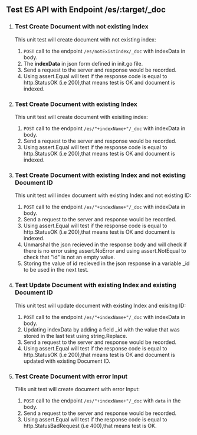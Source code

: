 ## Test ES API with Endpoint /es/:target/_doc

1. ### Test Create Document with not existing Index
    This unit test will create document with not existing index:
    1. `POST` call to the endpoint `/es/notExistIndex/_doc` with indexData in body.
    2. The **indexData** in json form defined in init.go file.
    3. Send a request to the server and response would be recorded.
    4.  Using assert.Equal will test if the response code is equal to http.StatusOK (i.e 200),that means test is OK and document is indexed.

2. ### Test Create Document with existing Index
    This unit test will create document with exisiting index:
    1. `POST` call to the endpoint `/es/"+indexName+"/_doc` with indexData in body.
    2. Send a request to the server and response would be recorded.
    3. Using assert.Equal will test if the response code is equal to http.StatusOK (i.e 200),that means test is OK and document is indexed.

3. ### Test Create Document with existing Index and not existing Document ID
   This unit test will index document with existing Index and not existing ID:
    1. `POST` call to the endpoint `/es/"+indexName+"/_doc` with indexData in body.
    2. Send a request to the server and response would be recorded.
    3. Using assert.Equal will test if the response code is equal to http.StatusOK (i.e 200),that means test is OK and document is indexed.
    4. Unmarshal the json recieved in the response body and will check if there is no error using assert.NoError and using assert.NotEqual to check that "id" is not an empty value.
    5. Storing the value of id recieved in the json response in a variable _id to be used in the next test.
    
4. ### Test Update Document with existing Index and existing Document ID
   This unit test will update document with existing Index and exisitng ID:
   1. `POST` call to the endpoint `/es/"+indexName+"/_doc` with indexData in body.
   2. Updating indexData by adding a field _id with the value that was stored in the last test using string.Replace.
   3. Send a request to the server and response would be recorded.
   4. Using assert.Equal will test if the response code is equal to http.StatusOK (i.e 200),that means test is OK and document is updated with existing Document ID.
5. ### Test Create Document with error Input
   THis unit test will create document with error Input:
   1. `POST` call to the endpoint `/es/"+indexName+"/_doc` with `data` in the body.
   2. Send a request to the server and response would be recorded.
   3. Using assert.Equal will test if the response code is equal to http.StatusBadRequest (i.e 400),that means test is OK.
